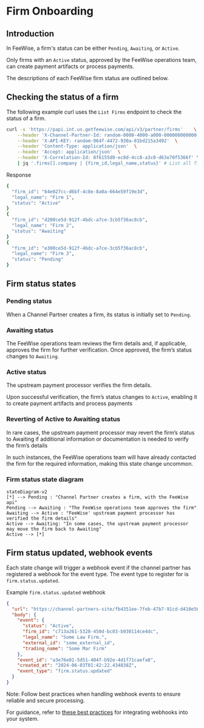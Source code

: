 # Firm Onboarding

## Introduction
In FeeWise, a firm's status can be either `Pending`, `Awaiting`, or `Active`.

Only firms with an `Active` status, approved by the FeeWise operations team, can create payment artifacts or process payments.

The descriptions of each FeeWise firm status are outlined below. 

## Checking the status of a firm
The following example curl uses the `List Firms` endpoint to check the status of a firm.

```bash
curl -s 'https://papi.int.us.getfeewise.com/api/v3/partner/firms'    \
    --header 'X-Channel-Partner-Id: random-0000-4000-a000-000000000000'  \
    --header 'X-API-KEY: random-964f-4472-930a-81bd215a3492'  \
    --header 'Content-Type: application/json'  \
    --header 'Accept: application/json'  \
    --header 'X-Correlation-Id: 8f6155d0-ec8d-4cc8-a3c0-d63e70f5366f' \
    | jq '.firms[].company | {firm_id,legal_name,status}' # List all firms
```
Response
```bash
{
  "firm_id": "64e027cc-d6bf-4c8e-8a0a-664e59f19e3d",
  "legal_name": "Firm 1",
  "status": "Active"
}
{
  "firm_id": "d200ce5d-912f-4bdc-a7ce-3cb5f36ac8cb",
  "legal_name": "Firm 2",
  "status": "Awaiting"
}
{
  "firm_id": "e300ce5d-912f-4bdc-a7ce-3cb5f36ac8cb",
  "legal_name": "Firm 3",
  "status": "Pending"
}
```

## Firm status states
### Pending status
When a Channel Partner creates a firm, its status is initially set to `Pending`.

### Awaiting status
The FeeWise operations team reviews the firm details and, if applicable, approves the firm for further verification. Once approved, the firm’s status changes to `Awaiting`.

### Active status
The upstream payment processor verifies the firm details. 

Upon successful verification, the firm’s status changes to `Active`, enabling it to create payment artifacts and process payments



### Reverting of Active to Awaiting status
In rare cases, the upstream payment processor may revert the firm’s status to Awaiting if additional information or documentation is needed to verify the firm’s details

In such instances, the FeeWise operations team will have already contacted the firm for the required information, making this state change uncommon.

### Firm status state diagram

```mermaid
stateDiagram-v2
[*] --> Pending : "Channel Partner creates a firm, with the FeeWise api"
Pending --> Awaiting : "The FeeWise operations team approves the firm"
Awaiting --> Active : "FeeWise' upstream payment processor has verified the firm details"
Active --> Awaiting: "In some cases, the upstream payment processor may move the firm back to Awaiting"
Active --> [*]
```

## Firm status updated, webhook events
Each state change will trigger a webhook event if the channel partner has registered a webhook for the event type.
The event type to register for is `firm.status.updated`.

Example `firm.status.updated` webhook

```json
{
  "url": "https://channel-partners-site/fb4351ee-7feb-47b7-91cd-d410e56859bb",
  "body": {
    "event": {
      "status": "Active",
      "firm_id": "c713a261-5328-450d-bc03-b930114ce4dc",
      "legal_name": "Some Law Firm.",
      "external_id": "some_external_id",
      "trading_name": "Some Mar Firm"
    },
    "event_id": "a3e76e01-5d51-404f-b92e-4d1f71caefa8",
    "created_at": "2024-06-03T01:42:22.434838Z",
    "event_type": "firm.status.updated"
  }
}

```

Note: Follow best practices when handling webhook events to ensure reliable and secure processing. 

For guidance, refer to [these best practices](https://www.stigg.io/blog-posts/best-practices-i-wish-we-knew-when-integrating-stripe-webhooks
) for integrating webhooks into your system.
